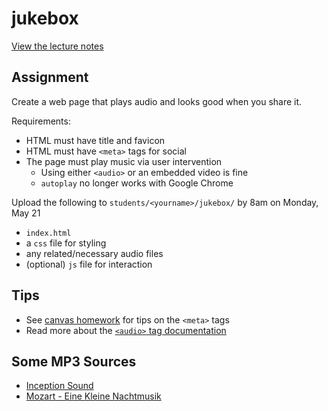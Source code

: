 # jukebox

[View the lecture notes](/lectures/week7)

## Assignment

Create a web page that plays audio and looks good when you share it.

Requirements:
- HTML must have title and favicon
- HTML must have `<meta>` tags for social
- The page must play music via user intervention
  - Using either `<audio>` or an embedded video is fine
  - `autoplay` no longer works with Google Chrome

Upload the following to `students/<yourname>/jukebox/` by 8am on Monday, May 21
- `index.html`
- a `css` file for styling
- any related/necessary audio files
- (optional) `js` file for interaction

## Tips

- See [canvas homework](/homework/canvas) for tips on the `<meta>` tags
- Read more about the [`<audio>` tag documentation](https://developer.mozilla.org/en-US/docs/Web/HTML/Element/audio)

## Some MP3 Sources

- [Inception Sound](https://inception.davepedu.com/)
- [Mozart - Eine Kleine Nachtmusik](http://freemusicarchive.org/music/Advent_Chamber_Orchestra/Selections_from_the_2005-2006_Season/Advent_Chamber_Orchestra_-_04_-_Mozart_-_A_Little_Night_Music_allegro)
